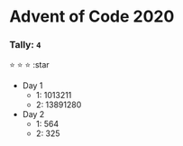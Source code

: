 # Advent of Code 2020

### Tally: ```4```
:star: :star: :star: :star

- Day 1
    - 1: 1013211
    - 2: 13891280
- Day 2
    - 1: 564
    - 2: 325